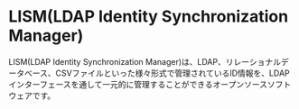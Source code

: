 # LISM(LDAP Identity Synchronization Manager)
LISM(LDAP Identity Synchronization Manager)は、LDAP、リレーショナルデータベース、CSVファイルといった様々形式で管理されているID情報を、LDAPインターフェースを通して一元的に管理することができるオープンソースソフトウェアです。


